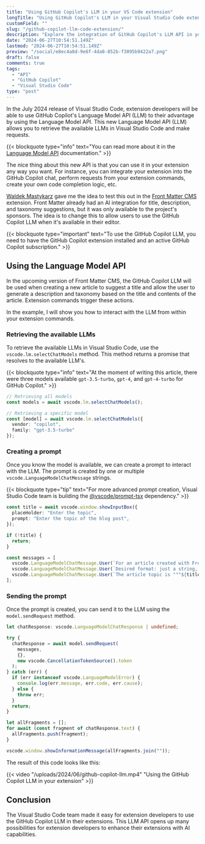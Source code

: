 ```yaml
---
title: "Using GitHub Copilot's LLM in your VS Code extension"
longTitle: "Using GitHub Copilot's LLM in your Visual Studio Code extension"
customField: ""
slug: "/github-copilot-llm-code-extension/"
description: "Explore the integration of GitHub Copilot's LLM API in your VS Code extension to revolutionize your development workflow with AI."
date: "2024-06-27T10:54:51.149Z"
lastmod: "2024-06-27T10:54:51.149Z"
preview: "/social/e8ec4a8d-9e6f-4da0-852b-f3095b9422a7.png"
draft: false
comments: true
tags:
  - "API"
  - "GitHub Copilot"
  - "Visual Studio Code"
type: "post"
---
```


In the July 2024 release of Visual Studio Code, extension developers will be able to use GitHub Copilot's Language Model API (LLM) to their advantage by using the Language Model API. This new Language Model API (LLM) allows you to retrieve the available LLMs in Visual Studio Code and make requests.

{{< blockquote type="info" text="You can read more about it in the [Language Model API](https://code.visualstudio.com/api/extension-guides/language-model) documentation." >}}

The nice thing about this new API is that you can use it in your extension any way you want. For instance, you can integrate your extension into the GitHub Copilot chat, perform requests from your extension commands, create your own code completion logic, etc.

[Waldek Mastykarz](http://blog.mastykarz.nl) gave me the idea to test this out in the [Front Matter CMS](https://frontmatter.codes) extension. Front Matter already had an AI integration for title, description, and taxonomy suggestions, but it was only available to the project's sponsors. The idea is to change this to allow users to use the GitHub Copilot LLM when it's available in their editor.

{{< blockquote type="important" text="To use the GitHub Copilot LLM, you need to have the GitHub Copilot extension installed and an active GitHub Copilot subscription." >}}

## Using the Language Model API

In the upcoming version of Front Matter CMS, the GitHub Copilot LLM will be used when creating a new article to suggest a title and allow the user to generate a description and taxonomy based on the title and contents of the article. Extension commands trigger these actions.

In the example, I will show you how to interact with the LLM from within your extension commands.

### Retrieving the available LLMs

To retrieve the available LLMs in Visual Studio Code, use the `vscode.lm.selectChatModels` method. This method returns a promise that resolves to the available LLM's.

{{< blockquote type="info" text="At the moment of writing this article, there were three models available `gpt-3.5-turbo`, `gpt-4`, and `gpt-4-turbo` for GitHub Copilot." >}}

```typescript title="Retrieving the model"
// Retrieving all models
const models = await vscode.lm.selectChatModels();

// Retrieving a specific model
const [model] = await vscode.lm.selectChatModels({
  vendor: "copilot",
  family: "gpt-3.5-turbo"
});
```

### Creating a prompt

Once you know the model is available, we can create a prompt to interact with the LLM. The prompt is created by one or multiple `vscode.LanguageModelChatMessage` strings.

{{< blockquote type="tip" text="For more advanced prompt creation, Visual Studio Code team is building the [@vscode/prompt-tsx](https://www.npmjs.com/package/@vscode/prompt-tsx) dependency." >}}

```typescript title="Creating a prompt"
const title = await vscode.window.showInputBox({
  placeHolder: "Enter the topic",
  prompt: "Enter the topic of the blog post",
});

if (!title) {
  return;
}

const messages = [
  vscode.LanguageModelChatMessage.User(`For an article created with Front Matter CMS, create me a SEO friendly description that is a maximum of 160 characters long.`),
  vscode.LanguageModelChatMessage.User(`Desired format: just a string, e.g., "My first blog post".`),
  vscode.LanguageModelChatMessage.User(`The article topic is """${title}"""`),
];
```

### Sending the prompt

Once the prompt is created, you can send it to the LLM using the `model.sendRequest` method.

```typescript title="Sending the prompt"
let chatResponse: vscode.LanguageModelChatResponse | undefined;

try {
  chatResponse = await model.sendRequest(
    messages,
    {},
    new vscode.CancellationTokenSource().token
  );
} catch (err) {
  if (err instanceof vscode.LanguageModelError) {
    console.log(err.message, err.code, err.cause);
  } else {
    throw err;
  }
  return;
}

let allFragments = [];
for await (const fragment of chatResponse.text) {
  allFragments.push(fragment);
}

vscode.window.showInformationMessage(allFragments.join(""));
```

The result of this code looks like this:

{{< video "/uploads/2024/06/github-copilot-llm.mp4" "Using the GitHub Copilot LLM in your extension" >}}

## Conclusion

The Visual Studio Code team made it easy for extension developers to use the GitHub Copilot LLM in their extensions. This LLM API opens up many possibilities for extension developers to enhance their extensions with AI capabilities.